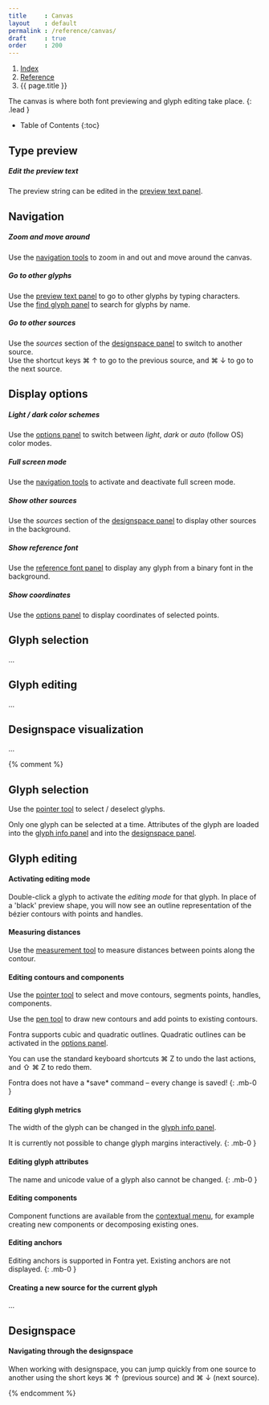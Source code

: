 ```yaml
---
title     : Canvas
layout    : default
permalink : /reference/canvas/
draft     : true
order     : 200
---
```


<nav aria-label="breadcrumb">
  <ol class="breadcrumb small">
    <li class="breadcrumb-item"><a href="{{ site.url }}">Index</a></li>
    <li class="breadcrumb-item"><a href="../../reference">Reference</a></li>
    <li class="breadcrumb-item active" aria-current="page">{{ page.title }}</li>
  </ol>
</nav>

The canvas is where both font previewing and glyph editing take place.
{: .lead }

* Table of Contents
{:toc}


Type preview
------------
  
##### Edit the preview text

The preview string can be edited in the [preview text panel]. 


Navigation
----------

##### Zoom and move around

Use the [navigation tools] to zoom in and out and move around the canvas.

##### Go to other glyphs

Use the [preview text panel] to go to other glyphs by typing characters.  
Use the [find glyph panel] to search for glyphs by name.

##### Go to other sources

Use the *sources* section of the [designspace panel] to switch to another source.  
Use the shortcut keys ⌘ ↑ to go to the previous source, and ⌘ ↓ to go to the next source.


Display options
---------------

##### Light / dark color schemes

Use the [options panel] to switch between *light*, *dark* or *auto* (follow OS) color modes.

##### Full screen mode

Use the [navigation tools] to activate and deactivate full screen mode.

##### Show other sources

Use the *sources* section of the [designspace panel] to display other sources in the background.

##### Show reference font

Use the [reference font panel] to display any glyph from a binary font in the background.

##### Show coordinates

Use the [options panel] to display coordinates of selected points.


Glyph selection
---------------

...


Glyph editing
-------------

...


Designspace visualization
-------------------------

...


{% comment %}

Glyph selection
---------------

Use the [pointer tool] to select / deselect glyphs.

Only one glyph can be selected at a time. Attributes of the glyph are loaded into the [glyph info panel](#) and into the [designspace panel](#).

Glyph editing
-------------

#### Activating editing mode

Double-click a glyph to activate the *editing mode* for that glyph. In place of a 'black' preview shape, you will now see an outline representation of the bézier contours with points and handles.

#### Measuring distances

Use the [measurement tool] to measure distances between points along the contour.

#### Editing contours and components

Use the [pointer tool] to select and move contours, segments points, handles, components.

Use the [pen tool] to draw new contours and add points to existing contours.

Fontra supports cubic and quadratic outlines. Quadratic outlines can be activated in the [options panel].

You can use the standard keyboard shortcuts ⌘ Z to undo the last actions, and ⇧ ⌘ Z to redo them.

<div class="alert alert-warning" role="alert" markdown='1'>
<i class="bi bi-exclamation-circle me-1"></i> Fontra does not have a *save* command – every change is saved!
{: .mb-0 }
</div>

#### Editing glyph metrics

The width of the glyph can be changed in the [glyph info panel].

<div class="alert alert-warning" role="alert" markdown='1'>
<i class="bi bi-exclamation-circle me-1"></i> It is currently not possible to change glyph margins interactively.
{: .mb-0 }
</div>

#### Editing glyph attributes

<div class="alert alert-warning" role="alert" markdown='1'>
<i class="bi bi-exclamation-circle me-1"></i> 
The name and unicode value of a glyph also cannot be changed.
{: .mb-0 }
</div>

#### Editing components

Component functions are available from the [contextual menu], for example creating new components or decomposing existing ones.

#### Editing anchors

<div class="alert alert-warning" role="alert" markdown='1'>
<i class="bi bi-exclamation-circle me-1"></i> Editing anchors is supported in Fontra yet. Existing anchors are not displayed.
{: .mb-0 }
</div>

#### Creating a new source for the current glyph

...


Designspace
-----------

#### Navigating through the designspace

When working with designspace, you can jump quickly from one source to another using the short keys ⌘ ↑ (previous source) and ⌘ ↓ (next source).



[preview text panel]: #
[glyph info panel]: # 
[designspace panel]: #
[options panel]: # 
[navigation tools]: #
[pointer tool]: #
[pen tool]: #
[measurement tool]: #
[contextual menu]: #

{% endcomment %}


[navigation tools]: ../navigation
[preview text panel]: ../panels/preview-text
[find glyph panel]: ../panels/find-glyph
[designspace panel]: ../panels/designspace
[options panel]: ../panels/options
[reference font panel]: ../panels/reference-font
